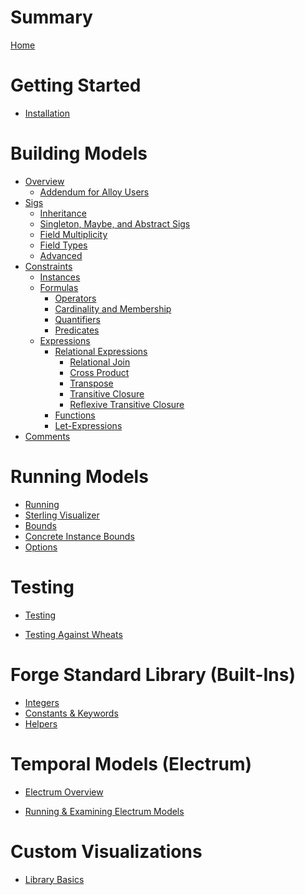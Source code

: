 # Summary

[Home](./home.md)

# Getting Started

- [Installation](./getting-started/installation.md)

# Building Models

- [Overview](./building-models/overview.md)
  - [Addendum for Alloy Users](building-models/alloy-user-overview.md)
- [Sigs](./building-models/sigs/sigs.md)
  - [Inheritance](./building-models/sigs/inheritance.md)
  - [Singleton, Maybe, and Abstract Sigs](./building-models/sigs/singleton-maybe-sigs.md)
    <!-- TODO: Uncomment to deobfuscate -->
  - [Field Multiplicity]()
  - [Field Types]()  
  - [Advanced]()
  <!-- - [Field Multiplicity](./building-models/sigs/multiplicity.md)
  - [Field Types](./building-models/sigs/sig-types.md)
  
  - [Advanced](./building-models/sigs/advanced.md) -->
- [Constraints](building-models/constraints/constraints.md)
  - [Instances](./building-models/constraints/instances.md)
  <!-- - [Constraints are Rules](./building-models/constraints/constraints-are-rules.md) -->
  - [Formulas](building-models/constraints/formulas/formulas.md)
    - [Operators](building-models/constraints/formulas/operators.md)
    - [Cardinality and Membership](building-models/constraints/formulas/cardinality-membership.md)
    - [Quantifiers](building-models/constraints/formulas/quantifiers.md)
    - [Predicates](building-models/constraints/formulas/predicates.md)
    <!-- TODO: Uncomment to deobfuscate -->
  - [Expressions]()
    - [Relational Expressions]()
      - [Relational Join]()
      - [Cross Product]()
      - [Transpose]()
      - [Transitive Closure]()
      - [Reflexive Transitive Closure]()
    - [Functions]()
    - [Let-Expressions](building-models/constraints/expressions/let-expressions.md)
    <!-- - [Expressions](building-models/constraints/expressions/expressions.md)
    - [Relational Expressions](building-models/constraints/expressions/relational-expressions/relational-expressions.md)
      - [Relational Join](building-models/constraints/expressions/relational-expressions/relational-join.md)
      - [Cross Product]()
      - [Transpose]()
      - [Transitive Closure]()
      - [Reflexive Transitive Closure]()
    - [Functions](building-models/constraints/expressions/functions.md)
    - [Let-Expressions](building-models/constraints/expressions/let-expressions.md) -->
- [Comments](./building-models/comments.md)

<!-- - [Over and Under-Constraining]()
<!-- - [Examples](building-models/examples.md) -->

# Running Models

<!-- Running -->

- [Running](./running-models/running.md)
- [Sterling Visualizer](./running-models/sterling-visualizer.md)
- [Bounds](./running-models/bounds.md)
- [Concrete Instance Bounds](./running-models/concrete-instance-bounds.md)
- [Options](./running-models/options.md)

# Testing

<!-- TODO: Uncomment to deobfuscate -->

<!-- - [Testing]() -->

- [Testing](./testing-chapter/testing.md)

<!-- - [Testing Against Wheats]() -->

- [Testing Against Wheats](./testing-chapter/wheats.md)

# Forge Standard Library (Built-Ins)

- [Integers](./forge-standard-library/integers.md)
- [Constants & Keywords](./forge-standard-library/constants-and-keywords.md)
- [Helpers](./forge-standard-library/helpers.md)

# Temporal Models (Electrum)

- [Electrum Overview]()
<!-- - [Electrum Overview](./electrum/electrum-overview.md) -->
- [Running & Examining Electrum Models]()

# Custom Visualizations

- [Library Basics]()
<!-- - [...]() -->

<!-- # Work In Progress -->

<!-- Uncategorized -->

<!-- - [Electrum]() -->

<!-- - [Constants & Keywords]()
<!-- Built-Ins -->
<!-- - [Constants]()
- [Other built-in helpers]()
- [Integers]() -->

<!-- # Unsorted -->
